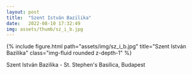 ```yaml
---
layout: post
title:  "Szent István Bazilika"
date:   2022-08-10 17:32:49
img: assets/thumb/sz_i_b.jpg
---
```


<div class="row">
    <div class="col-sm mt-3 mt-md-0">
        {% include figure.html path="assets/img/sz_i_b.jpg" title="Szent István Bazilika" class="img-fluid rounded z-depth-1" %}
    </div>
</div>

Szent István Bazilika - St. Stephen's Basilica, Budapest